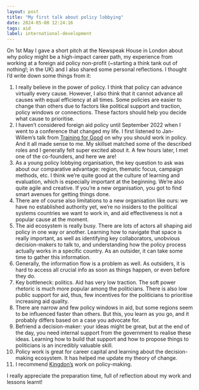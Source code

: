 ```yaml
---
layout: post
title: "My first talk about policy lobbying"
date: 2024-05-08 12:24:16
tags: aid
label: international-development
---
```


On 1st May I gave a short pitch at the Newspeak House in London about why policy might be a high-impact career path, my experience from working at a foreign aid policy non-profit (~starting a think tank out of nothing!; in the UK) and I also shared some personal reflections. I thought I’d write down some things from it:

1. I really believe in the power of policy. I think that policy can advance virtually every cause. However, I also think that it cannot advance all causes with equal efficiency at all times. Some policies are easier to change than others due to factors like political support and traction, policy windows or connections. These factors should help you decide what cause to prioritise.
2. I haven’t considered foreign aid policy until September 2022 when I went to a conference that changed my life. I first listened to Jan-Willem’s talk from [Training for Good](https://www.trainingforgood.com/) on why you should work in policy. And it all made sense to me. My skillset matched some of the described roles and I generally felt super excited about it. A few hours later, I met one of the co-founders, and here we are!
3. As a young policy lobbying organisation, the key question to ask was about our comparative advantage: region, thematic focus, campaign methods, etc. I think we’re quite good at the culture of learning and evaluation, which is especially important at the beginning. We’re also quite agile and creative. If you’re a new organisation, you got to find smart avenues for getting things done.
4. There are of course also limitations to a new organisation like ours: we have no established authority yet, we’re no insiders to the political systems countries we want to work in, and aid effectiveness is not a popular cause at the moment.
5. The aid ecosystem is really busy. There are lots of actors all shaping aid policy in one way or another. Learning how to navigate that space is really important, as well as identifying key collaborators, unobvious decision-makers to talk to, and understanding how the policy process actually works in a specific country. As an outsider, it can take some time to gather this information.
6. Generally, the information flow is a problem as well. As outsiders, it is hard to access all crucial info as soon as things happen, or even before they do.
7. Key bottleneck: politics. Aid has very low traction. The soft power rhetoric is much more popular among the politicians. There is also low public support for aid, thus, few incentives for the politicians to prioritise increasing aid quality.
8. There are narrow and few policy windows in aid, but some regions seem to be influenced faster than others. But this, you learn as you go, and it probably differs based on a case you advocate for.
9. Befriend a decision-maker: your ideas might be great, but at the end of the day, you need internal support from the government to realise these ideas. Learning how to build that support and how to propose things to politicians is an incredibly valuable skill.
10. Policy work is great for career capital and learning about the decision-making ecosystem. It has helped me update my theory of change.
11. I recommend [Kingdon’s](https://www.goodreads.com/book/show/48573.Agendas_Alternatives_and_Public_Policies) work on policy-making.

I really appreciate the preparation time, full of reflection about my work and lessons learnt!
